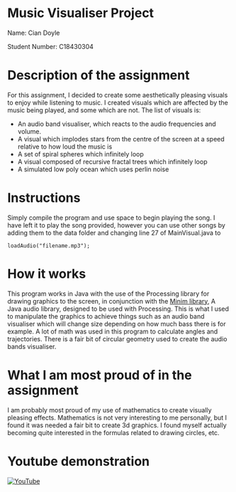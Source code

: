 # Music Visualiser Project

Name: Cian Doyle

Student Number: C18430304

# Description of the assignment
For this assignment, I decided to create some aesthetically pleasing visuals to enjoy while listening to music.
I created visuals which are affected by the music being played, and some which are not. The list of visuals is:
- An audio band visualiser, which reacts to the audio frequencies and volume.
- A visual which implodes stars from the centre of the screen at a speed relative to how loud the music is
- A set of spiral spheres which infinitely loop 
- A visual composed of recursive fractal trees which infinitely loop
- A simulated low poly ocean which uses perlin noise

# Instructions
Simply compile the program and use space to begin playing the song. I have left it to play the song provided, however 
you can use other songs by adding them to the data folder and changing line 27 of MainVisual.java to
``` 
loadAudio("filename.mp3");
```
# How it works
This program works in Java with the use of the Processing library for drawing graphics to the screen, 
in conjunction with the [Minim library](https://github.com/ddf/Minim), A Java audio library, designed to be used with Processing. This is what I used to manipulate the graphics to achieve things such as an audio band visualiser which 
will change size depending on how much bass there is for example. A lot of math was used in this program to calculate angles and trajectories. There is a fair bit of circular geometry used to create the audio bands visualiser.
# What I am most proud of in the assignment
I am probably most proud of my use of mathematics to create visually pleasing effects. Mathematics is not very interesting to me personally, but I found it was needed a fair bit to create 3d graphics. I found myself actually becoming quite interested in the formulas related to drawing circles, etc.
# Youtube demonstration

[![YouTube](http://img.youtube.com/vi/N5t7hB70aVk/0.jpg)](https://www.youtube.com/watch?v=N5t7hB70aVk)

